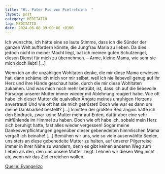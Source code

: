```yaml
---
title: "Hl. Pater Pio von Pietrelcina  "
layout: post
category: MEDITATIO
tag: MEDITATIO
date: 2024-06-08 09:00:00 +0100
---
```

Ich wünschte, ich hätte eine so laute Stimme, dass ich die Sünder der ganzen Welt auffordern könnte, die Jungfrau Maria zu lieben. Da dies jedoch nicht in meiner Macht liegt, bat ich meinen guten Schutzengel, diesen Dienst für mich zu übernehmen. – Arme, kleine Mama, wie sehr sie mich doch liebt! […]

Wenn ich an die unzähligen Wohltaten denke, die mir diese Mama erwiesen hat, dann schäme ich mich vor mir selbst, weil ich nie liebevoll genug auf ihr Herz und ihre Hände geschaut habe, durch die mir diese Wohltaten zukamen.<!--more--> Und was mich noch mehr betrübt, ist, dass ich auf die liebevolle Fürsorge unserer Mutter immer wieder mit Ablehnung reagiert habe.
Wie oft habe ich dieser Mutter die qualvollen Ängste meines unruhigen Herzens anvertraut! Und wie oft hat sie mich getröstet! Doch wie war es dann um meine Dankbarkeit bestellt? […] Inmitten der größten Bedrängnis hatte ich den Eindruck, zwar keine Mutter mehr auf Erden, dafür aber eine sehr mitfühlende im Himmel zu haben. Doch wie oft habe ich, sobald mein Herz sich beruhigt hatte, fast alles wieder vergessen! Sogar meine Dankesverpflichtungen gegenüber dieser gebenedeiten himmlischen Mama vergaß ich beinahe! [...]
Bemühen wir uns, wie so viele auserwählte Seelen, uns stets an diese gebenedeite Mutter zu halten, auf unserer Pilgerreise immer in ihrer Nähe zu wandern, denn es gibt keinen anderen Weg zum Leben als den, den uns unsere Mutter zeigt. Lehnen wir diesen Weg nicht ab, wenn wir das Ziel erreichen wollen.

[Quelle: Evangelizo](https://evangeliumtagfuertag.org/DE/gospel)